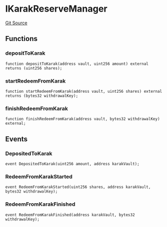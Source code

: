 # IKarakReserveManager
[Git Source](https://github.com/Level-Money/contracts/blob/dc473999128bb60d87e479b557f6971af65ff8db/src/v1/interfaces/ILevelKarakReserveManager.sol)


## Functions
### depositToKarak


```solidity
function depositToKarak(address vault, uint256 amount) external returns (uint256 shares);
```

### startRedeemFromKarak


```solidity
function startRedeemFromKarak(address vault, uint256 shares) external returns (bytes32 withdrawalKey);
```

### finishRedeemFromKarak


```solidity
function finishRedeemFromKarak(address vault, bytes32 withdrawalKey) external;
```

## Events
### DepositedToKarak

```solidity
event DepositedToKarak(uint256 amount, address karakVault);
```

### RedeemFromKarakStarted

```solidity
event RedeemFromKarakStarted(uint256 shares, address karakVault, bytes32 withdrawalKey);
```

### RedeemFromKarakFinished

```solidity
event RedeemFromKarakFinished(address karakVault, bytes32 withdrawalKey);
```

